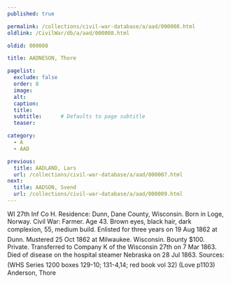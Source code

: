 ```yaml
---
published: true

permalink: /collections/civil-war-database/a/aad/000008.html
oldlink: /CivilWar/db/a/aad/000008.html

oldid: 000008

title: AADNESON, Thore

pagelist:
  exclude: false
  order: 8
  image: 
  alt:
  caption:
  title:
  subtitle:      # Defaults to page subtitle
  teaser:

category: 
  - A 
  - AAD

previous:
  title: AADLAND, Lars
  url: /collections/civil-war-database/a/aad/000007.html  
next:
  title: AADSON, Svend
  url: /collections/civil-war-database/a/aad/000009.html   
---
```

WI 27th Inf Co H. Residence: Dunn, Dane County, Wisconsin. Born in Loge, Norway. Civil War: Farmer. Age 43. Brown eyes, black hair, dark complexion, 5&#146;5&#148;, medium build. Enlisted for three years on 19 Aug 1862 at Dunn. Mustered 25 Oct 1862 at Milwaukee. Wisconsin. Bounty $100. Private. Transferred to Company K of the Wisconsin 27th on 7 Mar 1863. Died of disease on the hospital steamer &#147;Nebraska&#148; on 28 Jul 1863. Sources: (WHS Series 1200 boxes 129-10; 131-4,14; red book vol 32) (Love p1103) &#147;Anderson, Thore&#148;